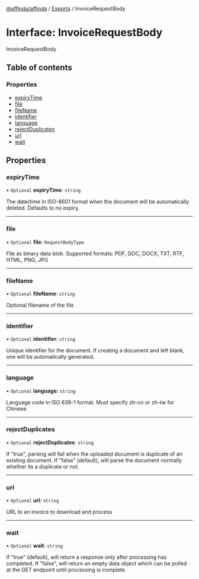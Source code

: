 [@affinda/affinda](../README.md) / [Exports](../modules.md) / InvoiceRequestBody

# Interface: InvoiceRequestBody

InvoiceRequestBody

## Table of contents

### Properties

- [expiryTime](InvoiceRequestBody.md#expirytime)
- [file](InvoiceRequestBody.md#file)
- [fileName](InvoiceRequestBody.md#filename)
- [identifier](InvoiceRequestBody.md#identifier)
- [language](InvoiceRequestBody.md#language)
- [rejectDuplicates](InvoiceRequestBody.md#rejectduplicates)
- [url](InvoiceRequestBody.md#url)
- [wait](InvoiceRequestBody.md#wait)

## Properties

### expiryTime

• `Optional` **expiryTime**: `string`

The date/time in ISO-8601 format when the document will be automatically deleted.  Defaults to no expiry.

___

### file

• `Optional` **file**: `RequestBodyType`

File as binary data blob. Supported formats: PDF, DOC, DOCX, TXT, RTF, HTML, PNG, JPG

___

### fileName

• `Optional` **fileName**: `string`

Optional filename of the file

___

### identifier

• `Optional` **identifier**: `string`

Unique identifier for the document. If creating a document and left blank, one will be automatically generated.

___

### language

• `Optional` **language**: `string`

Language code in ISO 639-1 format. Must specify zh-cn or zh-tw for Chinese.

___

### rejectDuplicates

• `Optional` **rejectDuplicates**: `string`

If "true", parsing will fail when the uploaded document is duplicate of an existing document. If "false" (default), will parse the document normally whether its a duplicate or not.

___

### url

• `Optional` **url**: `string`

URL to an invoice to download and process

___

### wait

• `Optional` **wait**: `string`

If "true" (default), will return a response only after processing has completed. If "false", will return an empty data object which can be polled at the GET endpoint until processing is complete.
